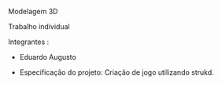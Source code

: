 Modelagem 3D

Trabalho individual

Integrantes : 
- Eduardo Augusto 


- Especificação do projeto:
Criação de jogo utilizando strukd.

